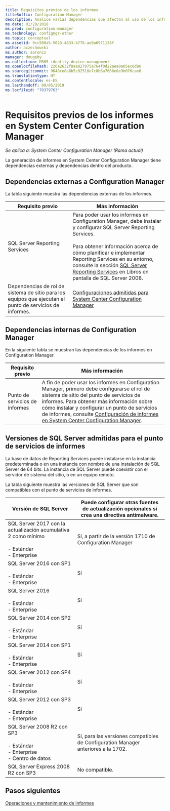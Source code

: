 ```yaml
---
title: Requisitos previos de los informes
titleSuffix: Configuration Manager
description: Analice varias dependencias que afectan al uso de los informes en System Center Configuration Manager.
ms.date: 01/29/2018
ms.prod: configuration-manager
ms.technology: configmgr-other
ms.topic: conceptual
ms.assetid: 9cc508a5-5023-4833-b776-ae9a6971138f
author: aczechowski
ms.author: aaroncz
manager: dougeby
ms.collection: M365-identity-device-management
ms.openlocfilehash: 226a2632f8aa827975a764f0d22aea0a05ec6d96
ms.sourcegitcommit: 9648ce8a8b5c82518e7c8b6a7668e0e9b076cae6
ms.translationtype: HT
ms.contentlocale: es-ES
ms.lasthandoff: 09/05/2019
ms.locfileid: "70379763"
---
```

# <a name="prerequisites-for-reporting-in-system-center-configuration-manager"></a>Requisitos previos de los informes en System Center Configuration Manager

*Se aplica a: System Center Configuration Manager (Rama actual)*

La generación de informes en System Center Configuration Manager tiene dependencias externas y dependencias dentro del producto.  

## <a name="dependencies-external-to-configuration-manager"></a>Dependencias externas a Configuration Manager  
 La tabla siguiente muestra las dependencias externas de los informes.  

|Requisito previo|Más información|  
|------------------|----------------------|  
|SQL Server Reporting Services|Para poder usar los informes en Configuration Manager, debe instalar y configurar SQL Server Reporting Services.<br /><br /> Para obtener información acerca de cómo planificar e implementar Reporting Services en su entorno, consulte la sección [SQL Server Reporting Services](https://go.microsoft.com/fwlink/p/?LinkId=212032) en Libros en pantalla de SQL Server 2008.|  
|Dependencias de rol de sistema de sitio para los equipos que ejecutan el punto de servicios de informes.|[Configuraciones admitidas para System Center Configuration Manager](../../../core/plan-design/configs/supported-configurations.md)|  

## <a name="dependencies-internal-to-configuration-manager"></a>Dependencias internas de Configuration Manager  
 En la siguiente tabla se muestran las dependencias de los informes en Configuration Manager.  

|Requisito previo|Más información|  
|------------------|----------------------|  
|Punto de servicios de informes|A fin de poder usar los informes en Configuration Manager, primero debe configurarse el rol de sistema de sitio del punto de servicios de informes. Para obtener más información sobre cómo instalar y configurar un punto de servicios de informes, consulte [Configuración de informes en System Center Configuration Manager](../../../core/servers/manage/configuring-reporting.md).|  

## <a name="supported-sql-server-versions-for-the-reporting-services-point"></a>Versiones de SQL Server admitidas para el punto de servicios de informes  
 La base de datos de Reporting Services puede instalarse en la instancia predeterminada o en una instancia con nombre de una instalación de SQL Server de 64 bits. La instancia de SQL Server puede coexistir con el servidor de sistema del sitio, o en un equipo remoto.  

 La tabla siguiente muestra las versiones de SQL Server que son compatibles con el punto de servicios de informes.  

|Versión de SQL Server|Puede configurar otras fuentes de actualización opcionales si crea una directiva antimalware.|  
|------------------------|------------------------------|
|SQL Server 2017 con la actualización acumulativa 2 como mínimo<br /><br /> -   Estándar<br />-   Enterprise|Sí, a partir de la versión 1710 de Configuration Manager|  
|SQL Server 2016 con SP1<br /><br /> -   Estándar<br />-   Enterprise|Sí| 
|SQL Server 2016<br /><br /> -   Estándar<br />-   Enterprise|Sí|
|SQL Server 2014 con SP2<br /><br /> -   Estándar<br />-   Enterprise|Sí|
|SQL Server 2014 con SP1<br /><br /> -   Estándar<br />-   Enterprise|Sí|
|SQL Server 2012 con SP4 <br /><br /> -   Estándar<br />-   Enterprise|Sí|  
|SQL Server 2012 con SP3 <br /><br /> -   Estándar<br />-   Enterprise|Sí|  
|SQL Server 2008 R2 con SP3<br /><br /> -   Estándar<br />-   Enterprise<br />-   Centro de datos|Sí, para las versiones compatibles de Configuration Manager anteriores a la 1702.|  
|SQL Server Express 2008 R2 con SP3|No compatible.| 




## <a name="next-steps"></a>Pasos siguientes
[Operaciones y mantenimiento de informes](operations-and-maintenance-for-reporting.md)

